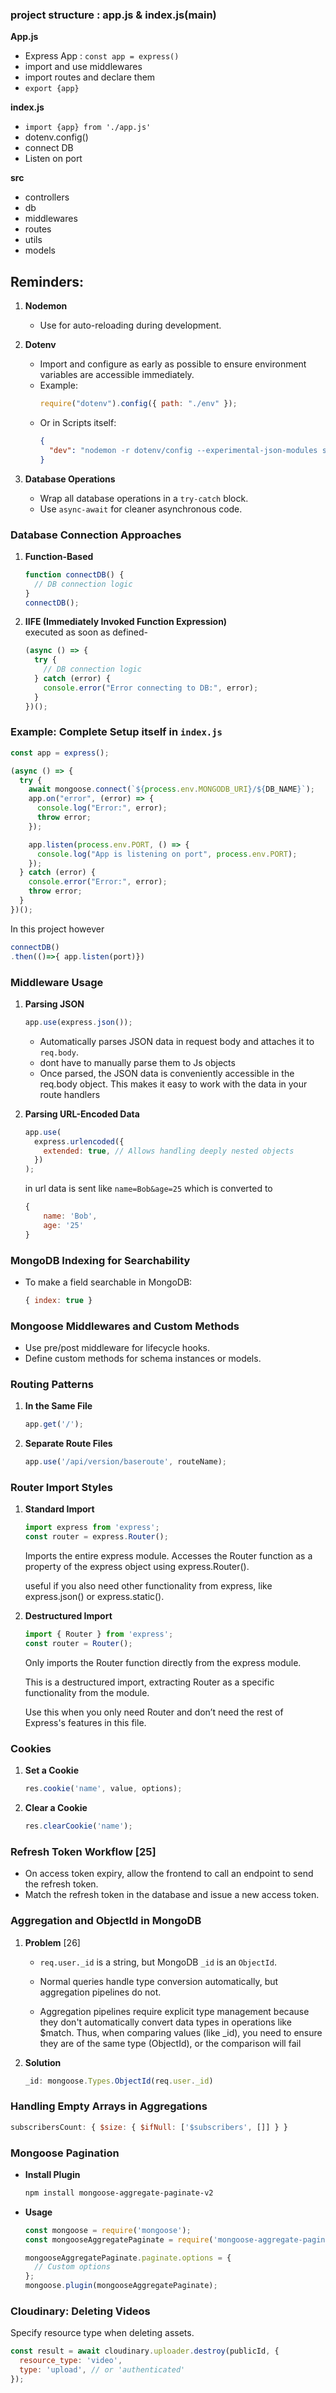 
### project structure : app.js & index.js(main)
**App.js**
- Express App : `const app = express()`
- import and use middlewares
- import routes and declare them
- `export {app}`

**index.js**
- `import {app} from './app.js'`
- dotenv.config()
- connect DB
- Listen on port

**src**
- controllers
- db
- middlewares
- routes
- utils
- models


## Reminders:

1. **Nodemon**  
   - Use for auto-reloading during development.

2. **Dotenv**  
   - Import and configure as early as possible to ensure environment variables are accessible immediately.  
   - Example:  
     ```javascript
     require("dotenv").config({ path: "./env" });
     ```
   - Or in Scripts itself:  
     ```json
     {
       "dev": "nodemon -r dotenv/config --experimental-json-modules src/index.js"
     }
     ```

3. **Database Operations**  
   - Wrap all database operations in a `try-catch` block.  
   - Use `async-await` for cleaner asynchronous code.

### Database Connection Approaches

1. **Function-Based**  
   ```javascript
   function connectDB() {
     // DB connection logic
   }
   connectDB();
   ```

2. **IIFE (Immediately Invoked Function Expression)**  
executed as soon as defined-
   ```javascript
   (async () => {
     try {
       // DB connection logic
     } catch (error) {
       console.error("Error connecting to DB:", error);
     }
   })();
   ```

### Example: Complete Setup itself in `index.js`

```javascript
const app = express();

(async () => {
  try {
    await mongoose.connect(`${process.env.MONGODB_URI}/${DB_NAME}`);
    app.on("error", (error) => {
      console.log("Error:", error);
      throw error;
    });

    app.listen(process.env.PORT, () => {
      console.log("App is listening on port", process.env.PORT);
    });
  } catch (error) {
    console.error("Error:", error);
    throw error;
  }
})();
```
In this project however
```js
connectDB()
.then(()=>{ app.listen(port)})
```

### Middleware Usage

1. **Parsing JSON**  
   ```javascript
   app.use(express.json());
   ```
   - Automatically parses JSON data in request body and attaches it to `req.body`.
   - dont have to manually parse them to Js objects
   - Once parsed, the JSON data is conveniently accessible in the req.body object. This makes it easy to work with the data in your route handlers

2. **Parsing URL-Encoded Data**  
   ```javascript
   app.use(
     express.urlencoded({
       extended: true, // Allows handling deeply nested objects
     })
   );
   ```
   in url data is sent like `name=Bob&age=25` which is converted to 
    ```js
    {
        name: 'Bob',
        age: '25'
    }
    ```

### MongoDB Indexing for Searchability  
- To make a field searchable in MongoDB:  
  ```javascript
  { index: true }
  ```

### Mongoose Middlewares and Custom Methods  
- Use pre/post middleware for lifecycle hooks.  
- Define custom methods for schema instances or models.

### Routing Patterns

1. **In the Same File**  
   ```javascript
   app.get('/');
   ```

2. **Separate Route Files**  
   ```javascript
   app.use('/api/version/baseroute', routeName);
   ```

### Router Import Styles

1. **Standard Import**  
   ```javascript
   import express from 'express';
   const router = express.Router();
   ```
   Imports the entire express module.
   Accesses the Router function as a property of the express object using express.Router().
    
    useful if you also need other functionality from express, like express.json() or express.static().  


2. **Destructured Import**  
   ```javascript
   import { Router } from 'express';
   const router = Router();
   ```
   Only imports the Router function directly from the express module.

    This is a destructured import, extracting Router as a specific functionality from the module.

    Use this when you only need Router and don’t need the rest of Express's features in this file.


### Cookies

1. **Set a Cookie**  
   ```javascript
   res.cookie('name', value, options);
   ```

2. **Clear a Cookie**  
   ```javascript
   res.clearCookie('name');
   ```

### Refresh Token Workflow  [25]
- On access token expiry, allow the frontend to call an endpoint to send the refresh token.  
- Match the refresh token in the database and issue a new access token.

### Aggregation and ObjectId in MongoDB

1. **Problem**  [26]
   - `req.user._id` is a string, but MongoDB `_id` is an `ObjectId`.  
   - Normal queries handle type conversion automatically, but aggregation pipelines do not.

   - Aggregation pipelines require explicit type management because they don't automatically convert data types in operations like $match. Thus, when comparing values (like _id), you need to ensure they are of the same type (ObjectId), or the comparison will fail

2. **Solution**  
   ```javascript
   _id: mongoose.Types.ObjectId(req.user._id)
   ```

### Handling Empty Arrays in Aggregations
```javascript
subscribersCount: { $size: { $ifNull: ['$subscribers', []] } }
```

### Mongoose Pagination  
- **Install Plugin**  
  ```bash
  npm install mongoose-aggregate-paginate-v2
  ```
- **Usage**  
  ```javascript
  const mongoose = require('mongoose');
  const mongooseAggregatePaginate = require('mongoose-aggregate-paginate-v2');

  mongooseAggregatePaginate.paginate.options = {
    // Custom options
  };
  mongoose.plugin(mongooseAggregatePaginate);
  ```

### Cloudinary: Deleting Videos
Specify resource type when deleting assets.  
```javascript
const result = await cloudinary.uploader.destroy(publicId, {
  resource_type: 'video',
  type: 'upload', // or 'authenticated'
});
```
